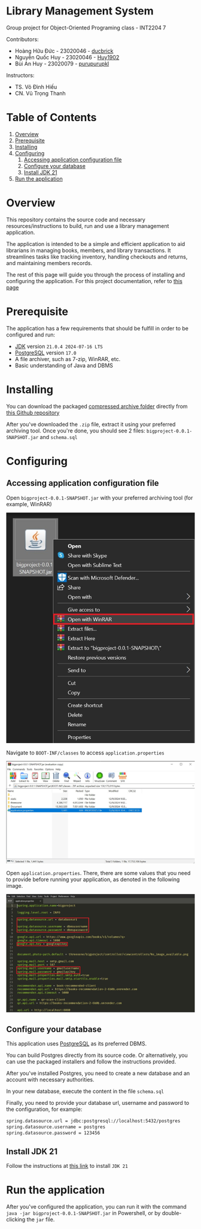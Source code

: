 # Library Management System

Group project for Object-Oriented Programing class - INT2204 7

Contributors:
- Hoàng Hữu Đức - 23020046 - [ducbrick](https://github.com/ducbrick)
- Nguyễn Quốc Huy - 23020046 - [Huy1902](https://github.com/Huy1902)
- Bùi An Huy - 23020079 - [purupurupkl](https://github.com/purupurupkl)

Instructors:
- TS. Võ Đình Hiếu
- CN. Vũ Trọng Thanh

# Table of Contents
1. [Overview](#Overview)
2. [Prerequisite](#Prerequisite)
3. [Installing](#Installing)
4. [Configuring](#Configuring)
	1. [Accessing application configuration file](<#Accessing application configuration file>)
	2. [Configure your database](<#Configure your database>)
	3. [Install JDK 21](<#Install JDK 21>)
5. [Run the application](<#Run the application>)

# Overview

This repository contains the source code and necessary resources/instructions to build, run and use a library management application.

The application is intended to be a simple and efficient application to aid librarians in managing books, members, and library transactions. It streamlines tasks like tracking inventory, handling checkouts and returns, and maintaining members records. 

The rest of this page will guide you through the process of installing and configuring the application. For this project documentation, refer to [this page](README-documentation.md)

# Prerequisite

The application has a few requirements that should be fulfill in order to be configured and run:
- [JDK](https://www.oracle.com/java/) version `21.0.4 2024-07-16 LTS`
- [PostgreSQL](https://www.postgresql.org/) version `17.0`
- A file archiver, such as 7-zip, WinRAR, etc.
- Basic understanding of Java and DBMS

# Installing

You can download the packaged [compressed archive folder](https://github.com/ducbrick/bigproject/releases/download/beta/bigproject-0.0.1-SNAPSHOT.zip) directly from [this Github repository](https://github.com/ducbrick/bigproject)

After you've downloaded the `.zip` file, extract it using your preferred archiving tool. Once you're done, you should see 2 files: `bigproject-0.0.1-SNAPSHOT.jar` and `schema.sql`

# Configuring

## Accessing application configuration file

Open `bigproject-0.0.1-SNAPSHOT.jar` with your preferred archiving tool (for example, WinRAR)

![unpacking the executable](readme-resources/unpacking-jar-file.jpg)

Navigate to `BOOT-INF/classes` to access `application.properties`

![navigate to the directory that contains application.properties](readme-resources/access-properties.jpg)

Open `application.properties`. There, there are some values that you need to provide before running your application, as denoted in the following image.

![properties](readme-resources/properties.jpg)

## Configure your database

This application uses [PostgreSQL](https://www.postgresql.org) as its preferred DBMS.

You can build Postgres directly from its source code. Or alternatively, you can use the packaged installers and follow the instructions provided.

After you've installed Postgres, you need to create a new database and an account with necessary authorities.

In your new database, execute the content in the file `schema.sql`

Finally, you need to provide your database url, username and password to the configuration, for example:

```
spring.datasource.url = jdbc:postgresql://localhost:5432/postgres
spring.datasource.username = postgres
spring.datasource.password = 123456
```

## Install JDK 21

Follow the instructions at [this link](https://www.oracle.com/java/technologies/downloads/#java21) to install `JDK 21`

# Run the application

After you've configured the application, you can run it with the command `java -jar bigproject-0.0.1-SNAPSHOT.jar` in Powershell, or by double-clicking the `jar` file.
